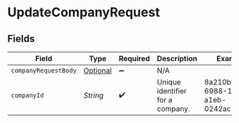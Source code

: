# UpdateCompanyRequest


## Fields

| Field                                                                     | Type                                                                      | Required                                                                  | Description                                                               | Example                                                                   |
| ------------------------------------------------------------------------- | ------------------------------------------------------------------------- | ------------------------------------------------------------------------- | ------------------------------------------------------------------------- | ------------------------------------------------------------------------- |
| `companyRequestBody`                                                      | [Optional<CompanyRequestBody>](../../models/shared/CompanyRequestBody.md) | :heavy_minus_sign:                                                        | N/A                                                                       |                                                                           |
| `companyId`                                                               | *String*                                                                  | :heavy_check_mark:                                                        | Unique identifier for a company.                                          | 8a210b68-6988-11ed-a1eb-0242ac120002                                      |